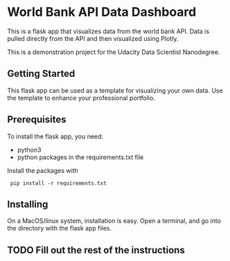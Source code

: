 # World Bank API Data Dashboard 

This is a flask app that visualizes data from the world bank API. Data is
pulled directly from the API and then visualized using Plotly.

This is a demonstration project for the Udacity Data Scientist Nanodegree. 

## Getting Started 

This flask app can be used as a template for visualizing your own data. Use
the template to enhance your professional portfolio. 

## Prerequisites

To install the flask app, you need:
- python3
- python packages in the requirements.txt file
 
 Install the packages with
``` 
 pip install -r requirements.txt
```

## Installing

On a MacOS/linux system, installation is easy. Open a terminal, and go into 
the directory with the flask app files.  

## TODO Fill out the rest of the instructions

